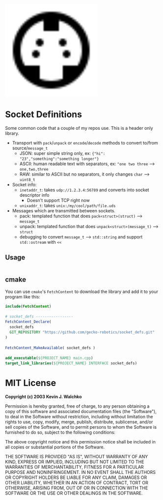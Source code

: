 <img src="docs/socket.svg" width="300px">

# Socket Definitions

Some common code that a couple of my repos use. This is a header
only library.

- Transport with `pack`/`unpack` or `encode`/`decode` methods to convert to/from
  source/`message_t`
  - JSON: super simple string only, ex: `{"hi": "23","something":"something longer"}`
  - ASCII: human readable text with separators, ex: `"one two three` --> `one,two,three`
  - RAW: similar to ASCII but no separators, it only changes `char` --> `uint8_t`
- Socket info:
  - `inetaddr_t`: takes `udp://1.2.3.4:56789` and converts into socket descriptor info
    - Doesn't support TCP right now
  - `unixaddr_t`: takes `unix:/my/cool/path/file.uds`
- Messages which are transmitted between sockets.
  - pack: templated function that does `pack<struct>(struct)` --> `message_t`
  - unpack: templated function that does `unpack<struct>(message_t)` --> `struct`
  - debugging to convert `message_t` --> `std::string` and support `std::ostream` with `<<`


## Usage

```cpp

```

## cmake

You can use `cmake`'s `FetchContent` to download the library and
add it to your program like this:

```cmake
include(FetchContent)

# socket_defs -----------------
FetchContent_Declare(
  socket_defs
  GIT_REPOSITORY "https://github.com/gecko-robotics/socket_defs.git"
)

FetchContent_MakeAvailable( socket_defs )

add_executable(${PROJECT_NAME} main.cpp)
target_link_libraries(${PROJECT_NAME} INTERFACE socket_defs)
```

# MIT License

**Copyright (c) 2003 Kevin J. Walchko**

Permission is hereby granted, free of charge, to any person obtaining a copy
of this software and associated documentation files (the "Software"), to deal
in the Software without restriction, including without limitation the rights
to use, copy, modify, merge, publish, distribute, sublicense, and/or sell
copies of the Software, and to permit persons to whom the Software is
furnished to do so, subject to the following conditions:

The above copyright notice and this permission notice shall be included in all
copies or substantial portions of the Software.

THE SOFTWARE IS PROVIDED "AS IS", WITHOUT WARRANTY OF ANY KIND, EXPRESS OR
IMPLIED, INCLUDING BUT NOT LIMITED TO THE WARRANTIES OF MERCHANTABILITY,
FITNESS FOR A PARTICULAR PURPOSE AND NONINFRINGEMENT. IN NO EVENT SHALL THE
AUTHORS OR COPYRIGHT HOLDERS BE LIABLE FOR ANY CLAIM, DAMAGES OR OTHER
LIABILITY, WHETHER IN AN ACTION OF CONTRACT, TORT OR OTHERWISE, ARISING FROM,
OUT OF OR IN CONNECTION WITH THE SOFTWARE OR THE USE OR OTHER DEALINGS IN THE
SOFTWARE.

